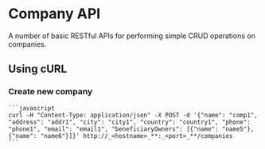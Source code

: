 # Company API

A number of basic RESTful APIs for performing simple CRUD operations on companies.
	
## Using cURL

### Create new company

	```javascript
	curl -H "Content-Type: application/json" -X POST -d '{"name": "comp1", "address": "addr1", "city": "city1", "country": "country1", "phone": "phone1", "email": "email1", "beneficiaryOwners": [{"name": "name5"}, {"name": "name6"}]}' http://_<hostname>_**:_<port>_**/companies
	```

